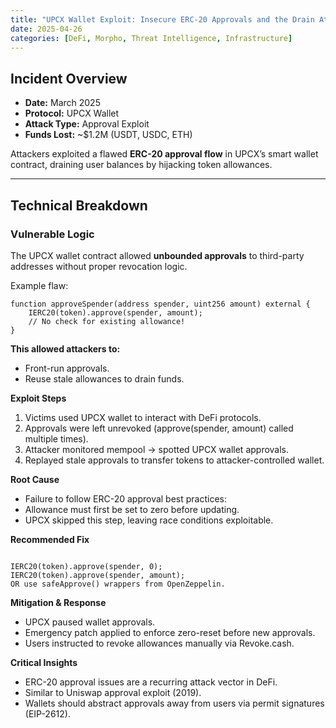 ```yaml
---
title: "UPCX Wallet Exploit: Insecure ERC-20 Approvals and the Drain Attack"
date: 2025-04-26
categories: [DeFi, Morpho, Threat Intelligence, Infrastructure]
---
```


## Incident Overview
- **Date:** March 2025  
- **Protocol:** UPCX Wallet  
- **Attack Type:** Approval Exploit  
- **Funds Lost:** ~$1.2M (USDT, USDC, ETH)  

Attackers exploited a flawed **ERC-20 approval flow** in UPCX’s smart wallet contract, draining user balances by hijacking token allowances.

---

## Technical Breakdown

### Vulnerable Logic
The UPCX wallet contract allowed **unbounded approvals** to third-party addresses without proper revocation logic.

Example flaw:
```solidity
function approveSpender(address spender, uint256 amount) external {
    IERC20(token).approve(spender, amount); 
    // No check for existing allowance!
}
```

**This allowed attackers to:**
- Front-run approvals.
- Reuse stale allowances to drain funds.

**Exploit Steps**
1. Victims used UPCX wallet to interact with DeFi protocols.
2. Approvals were left unrevoked (approve(spender, amount) called multiple times).
3. Attacker monitored mempool → spotted UPCX wallet approvals.
4. Replayed stale approvals to transfer tokens to attacker-controlled wallet.

**Root Cause**
- Failure to follow ERC-20 approval best practices:
- Allowance must first be set to zero before updating.
- UPCX skipped this step, leaving race conditions exploitable.

**Recommended Fix**
```solidity

IERC20(token).approve(spender, 0); 
IERC20(token).approve(spender, amount);
OR use safeApprove() wrappers from OpenZeppelin.
```

**Mitigation & Response**
- UPCX paused wallet approvals.
- Emergency patch applied to enforce zero-reset before new approvals.
- Users instructed to revoke allowances manually via Revoke.cash.

**Critical Insights**
- ERC-20 approval issues are a recurring attack vector in DeFi.
- Similar to Uniswap approval exploit (2019).
- Wallets should abstract approvals away from users via permit signatures (EIP-2612).
